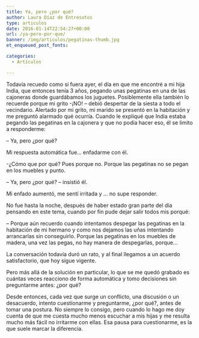 ```yaml
---
title: Ya, pero ¿por qué?
author: Laura Díaz de Entresotos
type: articulos
date: 2016-01-14T22:54:27+00:00
url: /ya-pero-por-que/
banner: /img/articulos/pegatinas-thumb.jpg
et_enqueued_post_fonts:

categories:
  - Artículos

---
```

Todavía recuedo como si fuera ayer, el día en que me encontré a mi hija India, que entonces tenía 3 años, pegando unas pegatinas en una de las cajoneras donde guardábamos los juguetes. Posiblemente ella también lo recuerde porque mi grito -¡NO! &#8211; debió despertar de la siesta a todo el vecindario. Alertado por mi grito, mi marido se presentó en la habitación y me preguntó alarmado qué ocurría. Cuando le expliqué que India estaba pegando las pegatinas en la cajonera y que no podía hacer eso, él se limito a responderme:
  
&#8211; Ya, pero ¿por qué?
  
Mi respuesta automática fue&#8230; enfadarme con él.
  
-¿Cómo que por qué? Pues porque no. Porque las pegatinas no se pegan en los muebles y punto.
  
&#8211; Ya, pero ¿por qué? &#8211; insistió él.
  
Mi enfado aumentó, me sentí irritada y &#8230; no supe responder.

No fue hasta la noche, después de haber estado gran parte del día pensando en este tema, cuando por fin pude dejar salir todos mis porqué:
  
&#8211; Porque aún recuerdo cuando intentamos despegar las pegatinas en la habitación de mi hermano y como nos dejamos las uñas intentando arrancarlas sin conseguirlo. Porque las pegatinas en los muebles de madera, una vez las pegas, no hay manera de despegarlas, porque&#8230;
  
La conversación todavía duró un rato, y al final llegamos a un acuerdo satisfactorio, que hoy sigue vigente.
  
Pero más allá de la solución en particular, lo que se me quedó grabado es cuántas veces reacciono de forma automática y tomo decisiones sin preguntarme antes: ¿por qué?
  
Desde entonces, cada vez que surge un conflicto, una discusión o un desacuerdo, intento cuestionarme y preguntarme, ¿por qué?, antes de tomar una postura. No siempre lo consigo, pero cuando lo hago me doy cuenta de que me cuesta mucho menos escuchar a mis hijas y me resulta mucho más fácil no irritarme con ellas. Esa pausa para cuestionarme, es la que suele marcar la diferencia.
